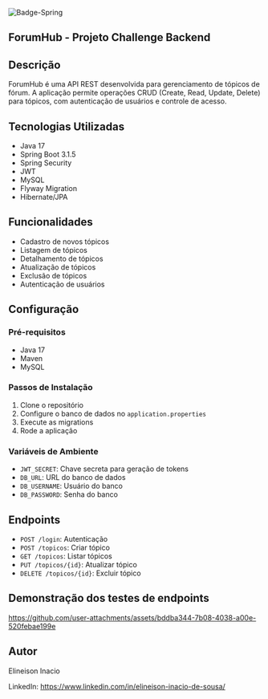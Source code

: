 ![Badge-Spring](https://github.com/user-attachments/assets/e859a172-50b9-4c7c-a75f-0ec13caf8522)

## ForumHub - Projeto Challenge Backend

## Descrição
ForumHub é uma API REST desenvolvida para gerenciamento de tópicos de fórum. A aplicação permite operações CRUD (Create, Read, Update, Delete) para tópicos, com autenticação de usuários e controle de acesso.

## Tecnologias Utilizadas
- Java 17
- Spring Boot 3.1.5
- Spring Security
- JWT
- MySQL
- Flyway Migration
- Hibernate/JPA

## Funcionalidades
- Cadastro de novos tópicos
- Listagem de tópicos
- Detalhamento de tópicos
- Atualização de tópicos
- Exclusão de tópicos
- Autenticação de usuários

## Configuração

### Pré-requisitos
- Java 17
- Maven
- MySQL

### Passos de Instalação
1. Clone o repositório
2. Configure o banco de dados no `application.properties`
3. Execute as migrations
4. Rode a aplicação

### Variáveis de Ambiente
- `JWT_SECRET`: Chave secreta para geração de tokens
- `DB_URL`: URL do banco de dados
- `DB_USERNAME`: Usuário do banco
- `DB_PASSWORD`: Senha do banco

## Endpoints
- `POST /login`: Autenticação
- `POST /topicos`: Criar tópico
- `GET /topicos`: Listar tópicos
- `PUT /topicos/{id}`: Atualizar tópico
- `DELETE /topicos/{id}`: Excluir tópico

## Demonstração dos testes de endpoints


https://github.com/user-attachments/assets/bddba344-7b08-4038-a00e-520febae199e


## Autor
Elineison Inacio

LinkedIn: https://www.linkedin.com/in/elineison-inacio-de-sousa/
